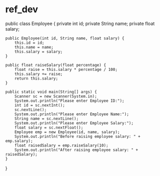 # ref_dev
public class Employee {
    private int id;
    private String name;
    private float salary;
    
    public Employee(int id, String name, float salary) {
        this.id = id;
        this.name = name;
        this.salary = salary;
    }
    
    public float raiseSalary(float percentage) {
        float raise = this.salary * percentage / 100;
        this.salary += raise;
        return this.salary;
    }
    
    public static void main(String[] args) {
        Scanner sc = new Scanner(System.in);
        System.out.println("Please enter Employee ID:");
        int id = sc.nextInt();
        sc.nextLine();
        System.out.println("Please enter Employee Name:");
        String name = sc.nextLine();
        System.out.println("Please enter Employee Salary:");
        float salary = sc.nextFloat();
        Employee emp = new Employee(id, name, salary);
        System.out.println("Before raising employee salary: " + emp.salary);
        float raisedSalary = emp.raiseSalary(10); 
        System.out.println("After raising employee salary: " + raisedSalary);
    }
}
